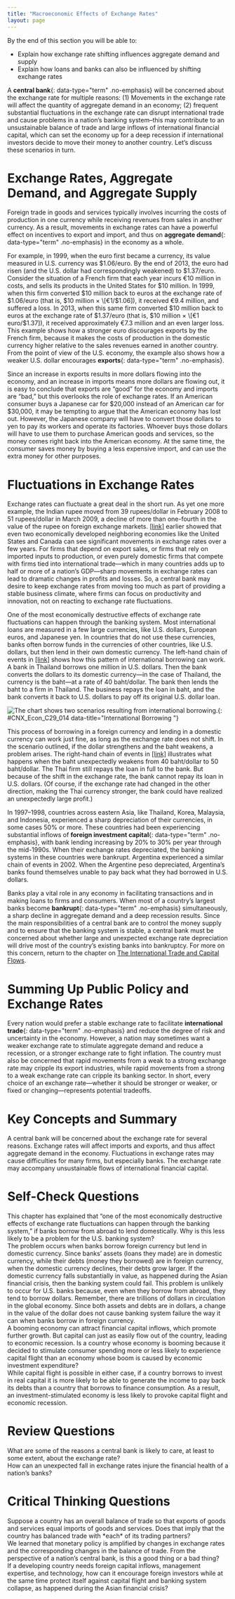 ```yaml
---
title: "Macroeconomic Effects of Exchange Rates"
layout: page
---
```



<div data-type="abstract" markdown="1">
By the end of this section you will be able to:

* Explain how exchange rate shifting influences aggregate demand and supply
* Explain how loans and banks can also be influenced by shifting exchange rates

</div>

A **central bank**{: data-type="term" .no-emphasis} will be concerned about the exchange rate for multiple reasons: (1) Movements in the exchange rate will affect the quantity of aggregate demand in an economy; (2) frequent substantial fluctuations in the exchange rate can disrupt international trade and cause problems in a nation’s banking system–this may contribute to an unsustainable balance of trade and large inflows of international financial capital, which can set the economy up for a deep recession if international investors decide to move their money to another country. Let’s discuss these scenarios in turn.

# Exchange Rates, Aggregate Demand, and Aggregate Supply

Foreign trade in goods and services typically involves incurring the costs of production in one currency while receiving revenues from sales in another currency. As a result, movements in exchange rates can have a powerful effect on incentives to export and import, and thus on **aggregate demand**{: data-type="term" .no-emphasis} in the economy as a whole.

For example, in 1999, when the euro first became a currency, its value measured in U.S. currency was $1.06/euro. By the end of 2013, the euro had risen (and the U.S. dollar had correspondingly weakened) to $1.37/euro. Consider the situation of a French firm that each year incurs €10 million in costs, and sells its products in the United States for $10 million. In 1999, when this firm converted $10 million back to euros at the exchange rate of $1.06/euro (that is, $10 million × \[€1/$1.06\]), it received €9.4 million, and suffered a loss. In 2013, when this same firm converted $10 million back to euros at the exchange rate of $1.37/euro (that is, $10 million × \[€1 euro/$1.37\]), it received approximately €7.3 million and an even larger loss. This example shows how a stronger euro discourages exports by the French firm, because it makes the costs of production in the domestic currency higher relative to the sales revenues earned in another country. From the point of view of the U.S. economy, the example also shows how a weaker U.S. dollar encourages **exports**{: data-type="term" .no-emphasis}.

Since an increase in exports results in more dollars flowing into the economy, and an increase in imports means more dollars are flowing out, it is easy to conclude that exports are “good” for the economy and imports are “bad,” but this overlooks the role of exchange rates. If an American consumer buys a Japanese car for $20,000 instead of an American car for $30,000, it may be tempting to argue that the American economy has lost out. However, the Japanese company will have to convert those dollars to yen to pay its workers and operate its factories. Whoever buys those dollars will have to use them to purchase American goods and services, so the money comes right back into the American economy. At the same time, the consumer saves money by buying a less expensive import, and can use the extra money for other purposes.

# Fluctuations in Exchange Rates

Exchange rates can fluctuate a great deal in the short run. As yet one more example, the Indian rupee moved from 39 rupees/dollar in February 2008 to 51 rupees/dollar in March 2009, a decline of more than one-fourth in the value of the rupee on foreign exchange markets. [\[link\]](#CNX_Econ_C29_014) earlier showed that even two economically developed neighboring economies like the United States and Canada can see significant movements in exchange rates over a few years. For firms that depend on export sales, or firms that rely on imported inputs to production, or even purely domestic firms that compete with firms tied into international trade—which in many countries adds up to half or more of a nation’s GDP—sharp movements in exchange rates can lead to dramatic changes in profits and losses. So, a central bank may desire to keep exchange rates from moving too much as part of providing a stable business climate, where firms can focus on productivity and innovation, not on reacting to exchange rate fluctuations.

One of the most economically destructive effects of exchange rate fluctuations can happen through the banking system. Most international loans are measured in a few large currencies, like U.S. dollars, European euros, and Japanese yen. In countries that do not use these currencies, banks often borrow funds in the currencies of other countries, like U.S. dollars, but then lend in their own domestic currency. The left-hand chain of events in [\[link\]](#CNX_Econ_C29_014) shows how this pattern of international borrowing can work. A bank in Thailand borrows one million in U.S. dollars. Then the bank converts the dollars to its domestic currency—in the case of Thailand, the currency is the baht—at a rate of 40 baht/dollar. The bank then lends the baht to a firm in Thailand. The business repays the loan in baht, and the bank converts it back to U.S. dollars to pay off its original U.S. dollar loan.

 ![The chart shows two scenarios resulting from international borrowing.](../resources/CNX_Econ_C29_014.jpg "The scenario of international borrowing that ends on the left is a success story, but the scenario that ends on the right shows what happens when the exchange rate weakens."){: #CNX_Econ_C29_014 data-title="International Borrowing "}

This process of borrowing in a foreign currency and lending in a domestic currency can work just fine, as long as the exchange rate does not shift. In the scenario outlined, if the dollar strengthens and the baht weakens, a problem arises. The right-hand chain of events in [\[link\]](#CNX_Econ_C29_014) illustrates what happens when the baht unexpectedly weakens from 40 baht/dollar to 50 baht/dollar. The Thai firm still repays the loan in full to the bank. But because of the shift in the exchange rate, the bank cannot repay its loan in U.S. dollars. (Of course, if the exchange rate had changed in the other direction, making the Thai currency stronger, the bank could have realized an unexpectedly large profit.)

In 1997–1998, countries across eastern Asia, like Thailand, Korea, Malaysia, and Indonesia, experienced a sharp depreciation of their currencies, in some cases 50% or more. These countries had been experiencing substantial inflows of **foreign investment capital**{: data-type="term" .no-emphasis}, with bank lending increasing by 20% to 30% per year through the mid-1990s. When their exchange rates depreciated, the banking systems in these countries were bankrupt. Argentina experienced a similar chain of events in 2002. When the Argentine peso depreciated, Argentina’s banks found themselves unable to pay back what they had borrowed in U.S. dollars.

Banks play a vital role in any economy in facilitating transactions and in making loans to firms and consumers. When most of a country’s largest banks become **bankrupt**{: data-type="term" .no-emphasis} simultaneously, a sharp decline in aggregate demand and a deep recession results. Since the main responsibilities of a central bank are to control the money supply and to ensure that the banking system is stable, a central bank must be concerned about whether large and unexpected exchange rate depreciation will drive most of the country’s existing banks into bankruptcy. For more on this concern, return to the chapter on [The International Trade and Capital Flows](#m48731).

# Summing Up Public Policy and Exchange Rates

Every nation would prefer a stable exchange rate to facilitate **international trade**{: data-type="term" .no-emphasis} and reduce the degree of risk and uncertainty in the economy. However, a nation may sometimes want a weaker exchange rate to stimulate aggregate demand and reduce a recession, or a stronger exchange rate to fight inflation. The country must also be concerned that rapid movements from a weak to a strong exchange rate may cripple its export industries, while rapid movements from a strong to a weak exchange rate can cripple its banking sector. In short, every choice of an exchange rate—whether it should be stronger or weaker, or fixed or changing—represents potential tradeoffs.

# Key Concepts and Summary

A central bank will be concerned about the exchange rate for several reasons. Exchange rates will affect imports and exports, and thus affect aggregate demand in the economy. Fluctuations in exchange rates may cause difficulties for many firms, but especially banks. The exchange rate may accompany unsustainable flows of international financial capital.

# Self-Check Questions

<div data-type="exercise">
<div data-type="problem" markdown="1">
This chapter has explained that “one of the most economically destructive effects of exchange rate fluctuations can happen through the banking system,” if banks borrow from abroad to lend domestically. Why is this less likely to be a problem for the U.S. banking system?

</div>
<div data-type="solution" markdown="1">
The problem occurs when banks borrow foreign currency but lend in domestic currency. Since banks’ assets (loans they made) are in domestic currency, while their debts (money they borrowed) are in foreign currency, when the domestic currency declines, their debts grow larger. If the domestic currency falls substantially in value, as happened during the Asian financial crisis, then the banking system could fail. This problem is unlikely to occur for U.S. banks because, even when they borrow from abroad, they tend to borrow dollars. Remember, there are trillions of dollars in circulation in the global economy. Since both assets and debts are in dollars, a change in the value of the dollar does not cause banking system failure the way it can when banks borrow in foreign currency.

</div>
</div>

<div data-type="exercise">
<div data-type="problem" markdown="1">
A booming economy can attract financial capital inflows, which promote further growth. But capital can just as easily flow out of the country, leading to economic recession. Is a country whose economy is booming because it decided to stimulate consumer spending more or less likely to experience capital flight than an economy whose boom is caused by economic investment expenditure?

</div>
<div data-type="solution" markdown="1">
While capital flight is possible in either case, if a country borrows to invest in real capital it is more likely to be able to generate the income to pay back its debts than a country that borrows to finance consumption. As a result, an investment-stimulated economy is less likely to provoke capital flight and economic recession.

</div>
</div>

# Review Questions

<div data-type="exercise">
<div data-type="problem" markdown="1">
What are some of the reasons a central bank is likely to care, at least to some extent, about the exchange rate?

</div>
</div>

<div data-type="exercise">
<div data-type="problem" markdown="1">
How can an unexpected fall in exchange rates injure the financial health of a nation’s banks?

</div>
</div>

# Critical Thinking Questions

<div data-type="exercise">
<div data-type="problem" markdown="1">
Suppose a country has an overall balance of trade so that exports of goods and services equal imports of goods and services. Does that imply that the country has balanced trade with *each* of its trading partners?

</div>
</div>

<div data-type="exercise">
<div data-type="problem" markdown="1">
We learned that monetary policy is amplified by changes in exchange rates and the corresponding changes in the balance of trade. From the perspective of a nation’s central bank, is this a good thing or a bad thing?

</div>
</div>

<div data-type="exercise">
<div data-type="problem" markdown="1">
If a developing country needs foreign capital inflows, management expertise, and technology, how can it encourage foreign investors while at the same time protect itself against capital flight and banking system collapse, as happened during the Asian financial crisis?

</div>
</div>

